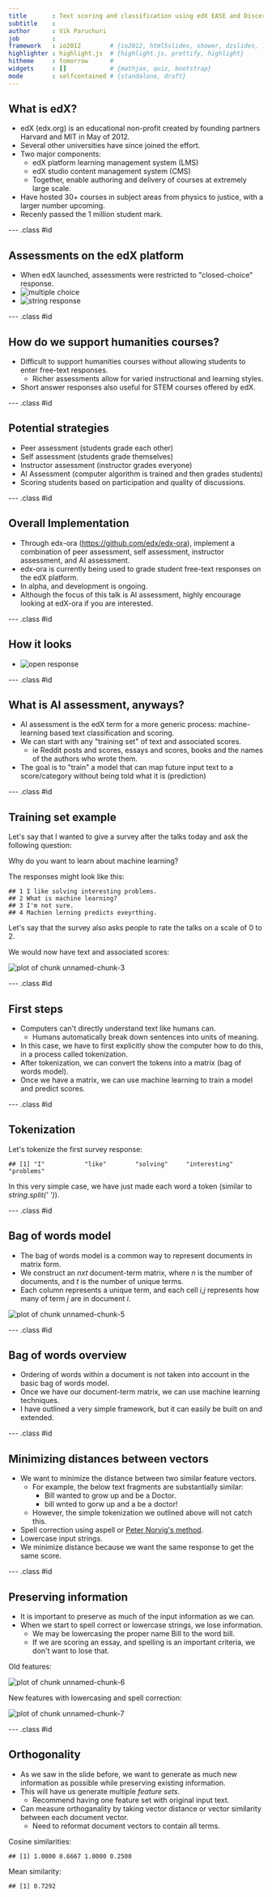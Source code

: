 ```yaml
---
title       : Text scoring and classification using edX EASE and Discern
subtitle    : 
author      : Vik Paruchuri
job         : 
framework   : io2012        # {io2012, html5slides, shower, dzslides, ...}
highlighter : highlight.js  # {highlight.js, prettify, highlight}
hitheme     : tomorrow      # 
widgets     : []            # {mathjax, quiz, bootstrap}
mode        : selfcontained # {standalone, draft}
---
```





## What is edX?

* edX (edx.org) is an educational non-profit created by founding partners Harvard and MIT in May of 2012.  
* Several other universities have since joined the effort.
* Two major components:
  * edX platform learning management system (LMS)
  * edX studio content management system (CMS)
  * Together, enable authoring and delivery of courses at extremely large scale.
* Have hosted 30+ courses in subject areas from physics to justice, with a larger number upcoming.
* Recenly passed the 1 million student mark.

--- .class #id 

## Assessments on the edX platform

* When edX launched, assessments were restricted to "closed-choice" response.
* ![multiple choice](assets/img/multiple_choice_problem.png)
* ![string response](assets/img/string_response.png)

--- .class #id

## How do we support humanities courses?

* Difficult to support humanities courses without allowing students to enter free-text responses.
  * Richer assessments allow for varied instructional and learning styles.
* Short answer responses also useful for STEM courses offered by edX.

--- .class #id

## Potential strategies

* Peer assessment (students grade each other)
* Self assessment (students grade themselves)
* Instructor assessment (instructor grades everyone)
* AI Assessment (computer algorithm is trained and then grades students)
* Scoring students based on participation and quality of discussions.

--- .class #id

## Overall Implementation

* Through edx-ora (https://github.com/edx/edx-ora), implement a combination of peer assessment, self assessment, instructor assessment, and AI assessment.
* edx-ora is currently being used to grade student free-text responses on the edX platform.
* In alpha, and development is ongoing.
* Although the focus of this talk is AI assessment, highly encourage looking at edX-ora if you are interested.

--- .class #id

## How it looks

* ![open response](assets/img/open_ended_response.png)

--- .class #id

## What is AI assessment, anyways?

* AI assessment is the edX term for a more generic process: machine-learning based text classification and scoring.
* We can start with any "training set" of text and associated scores.
  * ie Reddit posts and scores, essays and scores, books and the names of the authors who wrote them.
* The goal is to "train" a model that can map future input text to a score/category without being told what it is (prediction)

--- .class #id

## Training set example

Let's say that I wanted to give a survey after the talks today and ask the following question:

Why do you want to learn about machine learning?

The responses might look like this:


```
## 1 I like solving interesting problems.
## 2 What is machine learning?
## 3 I'm not sure.
## 4 Machien lerning predicts eveyrthing.
```


Let's say that the survey also asks people to rate the talks on a scale of 0 to 2.

We would now have text and associated scores:

![plot of chunk unnamed-chunk-3](figure/unnamed-chunk-3.png) 


--- .class #id

## First steps

* Computers can't directly understand text like humans can.
  * Humans automatically break down sentences into units of meaning.
* In this case, we have to first explicitly show the computer how to do this, in a process called tokenization.
* After tokenization, we can convert the tokens into a matrix (bag of words model).
* Once we have a matrix, we can use machine learning to train a model and predict scores.

--- .class #id

## Tokenization

Let's tokenize the first survey response:


```
## [1] "I"           "like"        "solving"     "interesting" "problems"
```


In this very simple case, we have just made each word a token (similar to *string.split(' ')*).

--- .class #id

## Bag of words model

* The bag of words model is a common way to represent documents in matrix form.
* We construct an *nxt* document-term matrix, where *n* is the number of documents, and *t* is the number of unique terms.
* Each column represents a unique term, and each cell *i,j*  represents how many of term *j* are in document *i*.

![plot of chunk unnamed-chunk-5](figure/unnamed-chunk-5.png) 


--- .class #id

## Bag of words overview

* Ordering of words within a document is not taken into account in the basic bag of words model.
* Once we have our document-term matrix, we can use machine learning techniques.
* I have outlined a very simple framework, but it can easily be built on and extended.

--- .class #id

## Minimizing distances between vectors

* We want to minimize the distance between two similar feature vectors.
  * For example, the below text fragments are substantially similar:
    * Bill wanted to grow up and be a Doctor.
    * bill wnted to gorw up and a be a doctor!
  * However, the simple tokenization we outlined above will not catch this.
* Spell correction using aspell or [Peter Norvig's method](http://norvig.com/spell-correct.html).
* Lowercase input strings.
* We minimize distance because we want the same response to get the same score.

--- .class #id

## Preserving information

* It is important to preserve as much of the input information as we can.
* When we start to spell correct or lowercase strings, we lose information.
  * We may be lowercasing the proper name Bill to the word bill.
  * If we are scoring an essay, and spelling is an important criteria, we don't want to lose that.

Old features:

![plot of chunk unnamed-chunk-6](figure/unnamed-chunk-6.png) 

New features with lowercasing and spell correction:

![plot of chunk unnamed-chunk-7](figure/unnamed-chunk-7.png) 


--- .class #id

## Orthogonality

* As we saw in the slide before, we want to generate as much new information as possible while preserving existing information.
* This will have us generate multiple *feature sets*.
  * Recommend having one feature set with original input text.
* Can measure orthoganality by taking vector distance or vector similarity between each document vector.
  * Need to reformat document vectors to contain all terms.

Cosine similarities:

```
## [1] 1.0000 0.6667 1.0000 0.2500
```


Mean similarity:

```
## [1] 0.7292
```













